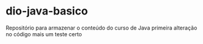 # dio-java-basico
Repositório para armazenar o conteúdo do curso de Java
primeira alteração no código
mais um teste
certo